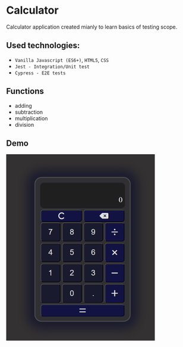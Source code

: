 # Calculator
Calculator application created mianly to learn basics of testing scope.

## Used technologies:
- `Vanilla Javascript (ES6+)`, `HTML5`, `CSS`
- `Jest - Integration/Unit test`
- `Cypress - E2E tests`

## Functions
- adding
- subtraction
- multiplication
- division

## Demo
<img src="assets/calculatorDemo.gif" width="400">
